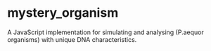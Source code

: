 # mystery_organism
A JavaScript implementation for simulating and analysing (P.aequor organisms) with unique DNA characteristics.
